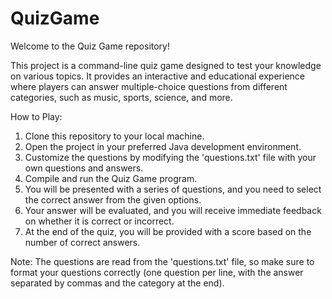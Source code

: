 # QuizGame
Welcome to the Quiz Game repository!

This project is a command-line quiz game designed to test your knowledge on various topics. It provides an interactive and educational experience where players can answer multiple-choice questions from different categories, such as music, sports, science, and more.

How to Play:
1. Clone this repository to your local machine.
2. Open the project in your preferred Java development environment.
3. Customize the questions by modifying the 'questions.txt' file with your own questions and answers.
4. Compile and run the Quiz Game program.
5. You will be presented with a series of questions, and you need to select the correct answer from the given options.
6. Your answer will be evaluated, and you will receive immediate feedback on whether it is correct or incorrect.
7. At the end of the quiz, you will be provided with a score based on the number of correct answers.

Note: The questions are read from the 'questions.txt' file, so make sure to format your questions correctly (one question per line, with the answer separated by commas and the category at the end).
